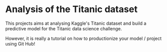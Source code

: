 # Analysis of the Titanic dataset

  This projects aims at analysing Kaggle's Titanic dataset and build a predictive model for the Titanic data science challenge.
 
  However, it is really a tutorial on how to productionize your model / project using Git Hub!
  
